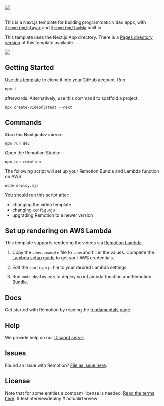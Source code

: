 <img src="https://github.com/remotion-dev/template-next/assets/1629785/9092db5f-7c0c-4d38-97c4-5f5a61f5cc098" />
<br/>
<br/>

This is a Next.js template for building programmatic video apps, with [`@remotion/player`](https://remotion.dev/player) and [`@remotion/lambda`](https://remotion.dev/lambda) built in.

This template uses the Next.js App directory. There is a [Pages directory version](https://github.com/remotion-dev/template-next-pages-dir) of this template available.

<img src="https://github.com/remotion-dev/template-next/assets/1629785/c9c2e5ca-2637-4ec8-8e40-a8feb5740d88" />

## Getting Started

[Use this template](https://github.com/new?template_name=template-next-app-dir&template_owner=remotion-dev) to clone it into your GitHub account. Run

```
npm i
```

afterwards. Alternatively, use this command to scaffold a project:

```
npx create-video@latest --next
```

## Commands

Start the Next.js dev server:

```
npm run dev
```

Open the Remotion Studio:

```
npm run remotion
```

The following script will set up your Remotion Bundle and Lambda function on AWS:

```
node deploy.mjs
```

You should run this script after:

- changing the video template
- changing `config.mjs`
- upgrading Remotion to a newer version

## Set up rendering on AWS Lambda

This template supports rendering the videos via [Remotion Lambda](https://remotion.dev/lambda).

1. Copy the `.env.example` file to `.env` and fill in the values.
   Complete the [Lambda setup guide](https://www.remotion.dev/docs/lambda/setup) to get your AWS credentials.

1. Edit the `config.mjs` file to your desired Lambda settings.

1. Run `node deploy.mjs` to deploy your Lambda function and Remotion Bundle.

## Docs

Get started with Remotion by reading the [fundamentals page](https://www.remotion.dev/docs/the-fundamentals).

## Help

We provide help on our [Discord server](https://remotion.dev/discord).

## Issues

Found an issue with Remotion? [File an issue here](https://remotion.dev/issue).

## License

Note that for some entities a company license is needed. [Read the terms here](https://github.com/remotion-dev/remotion/blob/main/LICENSE.md).
#   t e s t i n t e r v i e w d e p l o y  
 #   a c t u a l i n t e r v i e w  
 